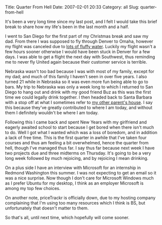 Title: Quarter From Hell
Date: 2007-02-01 20:33
Category: all
Slug: quarter-from-hell

It's been a very long time since my last post, and I felt I would take this
brief break to share how my life's been in the last month and a half.

I went to San Diego for the first part of my Christmas break and saw my
dad. From there I was supposed to fly through Denver to Omaha, however my
flight was canceled due to [lots of fluffy water][]. Luckily my flight wasn't a
few hours sooner otherwise I would have been stuck in Denver for a few days. I
was able to get a flight the next day with Southwest, thus reminding me to
never fly United again because their customer service is terrible.

Nebraska wasn't too bad because I was with most of my family, except for my
dad; and much of this family I haven't seen in over five years. I also turned
21 while in Nebraska so it was even more fun being able to go to bars. My trip
to Nebraska was only a week long to which I returned to San Diego to hang out
and drink with my good friend Buz as this was the first time we could legally
drink together. I then headed back to Santa Barbara with a stop off at what I
sometimes refer to [my other parent's house][]. I say this because they've
greatly contributed to where I am today, and without them I definitely wouldn't
be where I am today.

Following this I came back and spent New Years with my girlfriend and eagerly
awaited school to start because I get bored when there isn't much to do.  Well
I got what I wanted which was a loss of boredom, and in addition a lack of free
time. This is the first quarter in awhile that I've taken four courses and thus
am feeling a bit overwhelmed, hence the quarter from hell, though I've managed
thus far. I say thus far because next week I have two projects due and three
midterms on Thursday. It's going to be a very long week followed by much
rejoicing, and by rejoicing I mean drinking.

On a plus side I have an interview with Microsoft for an internship in Redmond
Washington this summer. I was not expecting to get an email so it was a nice
surprise. Now though I don't care for Microsoft Windows much as I prefer Ubuntu
for my desktop, I think as an employer Microsoft is among my top few choices.

On another note, priceTrackr is officially down, due to my hosting company
complaining that I'm using too many resources which I think is BS, but
unfortunately that doesn't matter to them.

So that's all, until next time, which hopefully will come sooner.

  [lots of fluffy water]: http://www.flickr.com/photos/exoskeleton/331750884/
  [my other parent's house]: http://blogthismom.blogspot.com/
